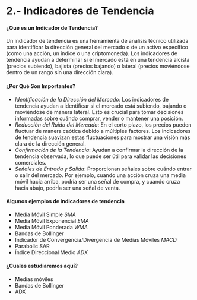 # 2.- Indicadores de Tendencia
#### ¿Qué es un Indicador de Tendencia?
Un indicador de tendencia es una herramienta de análisis técnico utilizada para identificar la dirección general del mercado o de un activo específico (como una acción, un índice o una criptomoneda). Los indicadores de tendencia ayudan a determinar si el mercado está en una tendencia alcista (precios subiendo), bajista (precios bajando) o lateral (precios moviéndose dentro de un rango sin una dirección clara).

#### ¿Por Qué Son Importantes?

- _Identificación de la Dirección del Mercado_: Los indicadores de tendencia ayudan a identificar si el mercado está subiendo, bajando o moviéndose de manera lateral. Esto es crucial para tomar decisiones informadas sobre cuándo comprar, vender o mantener una posición.
- _Reducción del Ruido del Mercado_: En el corto plazo, los precios pueden fluctuar de manera caótica debido a múltiples factores. Los indicadores de tendencia suavizan estas fluctuaciones para mostrar una visión más clara de la dirección general.
- _Confirmación de la Tendencia_: Ayudan a confirmar la dirección de la tendencia observada, lo que puede ser útil para validar las decisiones comerciales.
- _Señales de Entrada y Salida_: Proporcionan señales sobre cuándo entrar o salir del mercado. Por ejemplo, cuando una acción cruza una media móvil hacia arriba, podría ser una señal de compra, y cuando cruza hacia abajo, podría ser una señal de venta.

#### Algunos ejemplos de indicadores de tendencia
- Media Móvil Simple $SMA$
- Media Móvil Exponencial $EMA$
- Media Móvil Ponderada $WMA$
- Bandas de Bollinger
- Indicador de Convergencia/Divergencia de Medias Móviles $MACD$
- Parabolic SAR
- Índice Direccional Medio $ADX$

#### ¿Cuales estudiaremos aquí?
- Medias móviles
- Bandas de Bollinger
- ADX
